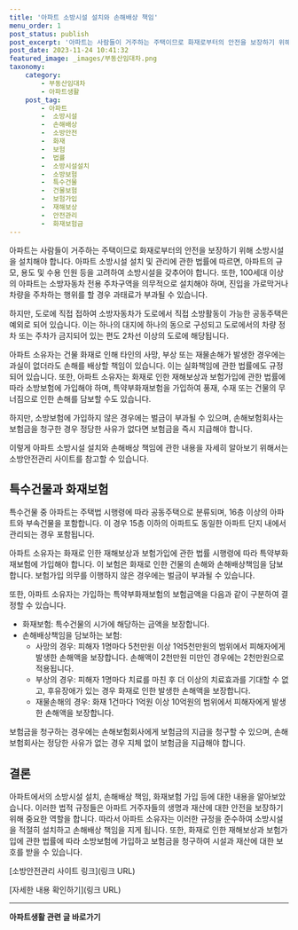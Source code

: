 ```yaml
---
title: '아파트 소방시설 설치와 손해배상 책임'
menu_order: 1
post_status: publish
post_excerpt: '아파트는 사람들이 거주하는 주택이므로 화재로부터의 안전을 보장하기 위해 소방시설을 설치해야 합니다. 아파트 소방시설 설치 및 관리에 관한 법률에 따르면, 아파트의 규모, 용도 및 수용 인원 등을 고려하여 소방시설을 갖추어야 합니다. 또한, 100세대 이상의 아파트는 소방자동차 전용 주차구역을 의무적으로 설치해야 하며, 진입을 가로막거나 차량을 주차하는 행위를 할 경우 과태료가 부과될 수 있습니다.'
post_date: 2023-11-24 10:41:32
featured_image: _images/부동산임대차.png
taxonomy:
    category:
        - 부동산임대차
        - 아파트생활
    post_tag:
        - 아파트
        -  소방시설
        -  손해배상
        -  소방안전
        -  화재
        -  보험
        -  법률
        -  소방시설설치
        -  소방보험
        -  특수건물
        -  건물보험
        -  보험가입
        -  재해보상
        -  안전관리
        -  화재보험금
---
```



아파트는 사람들이 거주하는 주택이므로 화재로부터의 안전을 보장하기 위해 소방시설을 설치해야 합니다. 아파트 소방시설 설치 및 관리에 관한 법률에 따르면, 아파트의 규모, 용도 및 수용 인원 등을 고려하여 소방시설을 갖추어야 합니다. 또한, 100세대 이상의 아파트는 소방자동차 전용 주차구역을 의무적으로 설치해야 하며, 진입을 가로막거나 차량을 주차하는 행위를 할 경우 과태료가 부과될 수 있습니다.

하지만, 도로에 직접 접하여 소방자동차가 도로에서 직접 소방활동이 가능한 공동주택은 예외로 되어 있습니다. 이는 하나의 대지에 하나의 동으로 구성되고 도로에서의 차량 정차 또는 주차가 금지되어 있는 편도 2차선 이상의 도로에 해당됩니다.

아파트 소유자는 건물 화재로 인해 타인의 사망, 부상 또는 재물손해가 발생한 경우에는 과실이 없더라도 손해를 배상할 책임이 있습니다. 이는 실화책임에 관한 법률에도 규정되어 있습니다. 또한, 아파트 소유자는 화재로 인한 재해보상과 보험가입에 관한 법률에 따라 소방보험에 가입해야 하며, 특약부화재보험을 가입하여 풍재, 수재 또는 건물의 무너짐으로 인한 손해를 담보할 수도 있습니다.

하지만, 소방보험에 가입하지 않은 경우에는 벌금이 부과될 수 있으며, 손해보험회사는 보험금을 청구한 경우 정당한 사유가 없다면 보험금을 즉시 지급해야 합니다.

이렇게 아파트 소방시설 설치와 손해배상 책임에 관한 내용을 자세히 알아보기 위해서는 소방안전관리 사이트를 참고할 수 있습니다.

## 특수건물과 화재보험

특수건물 중 아파트는 주택법 시행령에 따라 공동주택으로 분류되며, 16층 이상의 아파트와 부속건물을 포함합니다. 이 경우 15층 이하의 아파트도 동일한 아파트 단지 내에서 관리되는 경우 포함됩니다.

아파트 소유자는 화재로 인한 재해보상과 보험가입에 관한 법률 시행령에 따라 특약부화재보험에 가입해야 합니다. 이 보험은 화재로 인한 건물의 손해와 손해배상책임을 담보합니다. 보험가입 의무를 이행하지 않은 경우에는 벌금이 부과될 수 있습니다.

또한, 아파트 소유자는 가입하는 특약부화재보험의 보험금액을 다음과 같이 구분하여 결정할 수 있습니다.

- 화재보험: 특수건물의 시가에 해당하는 금액을 보장합니다.
- 손해배상책임을 담보하는 보험:
  - 사망의 경우: 피해자 1명마다 5천만원 이상 1억5천만원의 범위에서 피해자에게 발생한 손해액을 보장합니다. 손해액이 2천만원 미만인 경우에는 2천만원으로 적용됩니다.
  - 부상의 경우: 피해자 1명마다 치료를 마친 후 더 이상의 치료효과를 기대할 수 없고, 후유장애가 있는 경우 화재로 인한 발생한 손해액을 보장합니다.
  - 재물손해의 경우: 화재 1건마다 1억원 이상 10억원의 범위에서 피해자에게 발생한 손해액을 보장합니다.

보험금을 청구하는 경우에는 손해보험회사에게 보험금의 지급을 청구할 수 있으며, 손해보험회사는 정당한 사유가 없는 경우 지체 없이 보험금을 지급해야 합니다.

## 결론

아파트에서의 소방시설 설치, 손해배상 책임, 화재보험 가입 등에 대한 내용을 알아보았습니다. 이러한 법적 규정들은 아파트 거주자들의 생명과 재산에 대한 안전을 보장하기 위해 중요한 역할을 합니다. 따라서 아파트 소유자는 이러한 규정을 준수하여 소방시설을 적절히 설치하고 손해배상 책임을 지게 됩니다. 또한, 화재로 인한 재해보상과 보험가입에 관한 법률에 따라 소방보험에 가입하고 보험금을 청구하여 시설과 재산에 대한 보호를 받을 수 있습니다.

[소방안전관리 사이트 링크](링크 URL)

[자세한 내용 확인하기](링크 URL)
<!-- wp:separator -->
<hr class="wp-block-separator has-alpha-channel-opacity"/>
<!-- /wp:separator -->

<!-- wp:group {"backgroundColor":"base","layout":{"type":"constrained"}} -->
<div class="wp-block-group has-base-background-color has-background"><!-- wp:paragraph {"align":"center","fontSize":"medium"} -->
<p class="has-text-align-center has-large-font-size"><strong>아파트생활 관련 글 바로가기</strong></p>
<!-- /wp:paragraph -->


<!-- wp:latest-posts
{"categories":[{"id":28012,"count":19,"description":"","link":"https://uknowlaw.com/category/%ec%95%84%ed%8c%8c%ed%8a%b8%ec%83%9d%ed%99%9c/","name":"아파트생활","slug":"아파트생활","taxonomy":"category","parent":0,"meta":[],"_links":{"self":[{"href":"https://uknowlaw.com/wp-json/wp/v2/categories/28012"}],"collection":[{"href":"https://uknowlaw.com/wp-json/wp/v2/categories"}],"about":[{"href":"https://uknowlaw.com/wp-json/wp/v2/taxonomies/category"}],"wp:post_type":[{"href":"https://uknowlaw.com/wp-json/wp/v2/posts?categories=28012"}],"curies":[{"name":"wp","href":"https://api.w.org/{rel}","templated":true}]}}],"postsToShow":100,"excerptLength":28,"postLayout":"grid","columns":2,"featuredImageAlign":"left","featuredImageSizeSlug":"large","fontSize":"small"} /--></div>
<!-- /wp:group -->